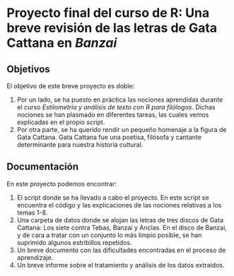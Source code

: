 # Proyecto final del curso de R: Una breve revisión de las letras de Gata Cattana en *Banzai*

## Objetivos

El objetivo de este breve proyecto es doble:
1. Por un lado, se ha puesto en práctica las nociones aprendidas durante el curso *Estilometría y análisis de texto con R para filólogos*.
Dichas nociones se han plasmado en diferentes tareas, las cuales vemos explicadas en el propio script.
2. Por otra parte, se ha querido rendir un pequeño homenaje a la figura de Gata Cattana. Gata Cattana fue una poetisa, filósofa y cantante determinante para nuestra historia cultural.
## Documentación

En este proyecto podemos encontrar:
1. El script donde se ha llevado a cabo el proyecto. En este script se encuentra el código y las explicaciones de las nociones relativas a los temas 1-8.
2. Una carpeta de datos donde se alojan las letras de tres discos de Gata Cattana: Los siete contra Tebas, Banzai y Anclas. En el disco de Banzai, y de cara a tratar con un conjunto lo más limpio posible, se han suprimido algunos estribillos repetidos.
3. Un breve documento con las dificultades encontradas en el proceso de aprendizaje. 
4. Un breve informe sobre el tratamiento y análisis de los datos extraidos. 
